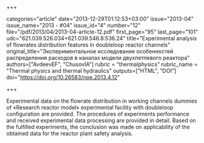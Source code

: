 +++

categories="article"
date="2013-12-29T01:12:53+03:00"
issue="2013-04"
issue_name="2013 - #04"
issue_id="4"
number="12"
file="/pdf/2013/04/2013-04-article-12.pdf"
first_page="95"
last_page="101"
udc="621.039.526.034+621.039.546.8:536.24"
title="Experimental analysis of flowrates distribution features in doubleloop reactor channels"
original_title="Экспериментальное исследование особенностей распределения расходов в каналах модели двухпетлевого реактора"
authors=["AvdeevEF", "ChusovIA"]
rubric = "thermalphysics"
rubric_name = "Thermal physics and thermal hydraulics"
outputs=["HTML", "DOI"]
doi="https://doi.org/10.26583/npe.2013.4.12"

+++

Experimental data on the flowrate distribution in working channels dummies of «Research reactor model» experimental facility with doubleloop configuration are provided. The procedures of experiments performance and received experimental data processing are provided in detail. Based on the fulfilled experiments, the conclusion was made on applicability of the obtained data for the reactor plant safety analysis.